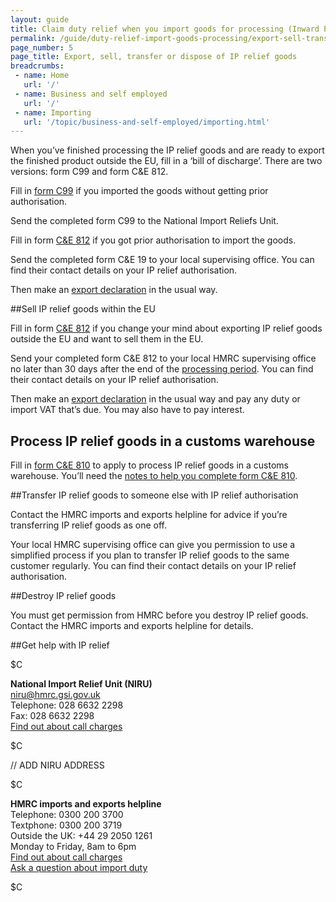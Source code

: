 ```yaml
---
layout: guide
title: Claim duty relief when you import goods for processing (Inward Processing Relief)
permalink: /guide/duty-relief-import-goods-processing/export-sell-transfer-dispose-iprelief-goods.html
page_number: 5
page_title: Export, sell, transfer or dispose of IP relief goods
breadcrumbs:
 - name: Home
   url: '/'
 - name: Business and self employed
   url: '/'
 - name: Importing
   url: '/topic/business-and-self-employed/importing.html'   
---
```


When you’ve finished processing the IP relief goods and are ready to export the finished product outside the EU, fill in a ‘bill of discharge’. There are two versions: form C99 and form C&E 812.

Fill in [form C99](https://public-online.hmrc.gov.uk/lc/content/xfaforms/profiles/forms.html?contentRoot=repository:///Applications/Customs_A/1.0/C99&template=C99.xdp) if you imported the goods without getting prior authorisation.

Send the completed form C99 to the National Import Reliefs Unit.

Fill in form [C&E 812](https://public-online.hmrc.gov.uk/lc/content/xfaforms/profiles/forms.html?contentRoot=repository:///Applications/Customs_A/1.0/CandE812&template=CandE812.xdp) if you got prior authorisation to import the goods. 

Send the completed form C&E 19 to your local supervising office. You can find their contact details on your IP relief authorisation.

Then make an [export declaration](/guide/declare-exporting-goods-from-eu/overview.html) in the usual way.

##Sell IP relief goods within the EU

Fill in form [C&E 812](https://public-online.hmrc.gov.uk/lc/content/xfaforms/profiles/forms.html?contentRoot=repository:///Applications/Customs_A/1.0/CandE812&template=CandE812.xdp) if you change your mind about exporting IP relief goods outside the EU and want to sell them in the EU.

Send your completed form C&E 812 to your local HMRC supervising office no later than 30 days after the end of the [processing period](/guide/duty-relief-import-goods-processing/processing-ipr-goods.html). You can find their contact details on your IP relief authorisation.

Then make an [export declaration](/guide/declare-exporting-goods-from-eu/overview.html) in the usual way and pay any duty or import VAT that’s due. You may also have to pay interest.

## Process IP relief goods in a customs warehouse

Fill in [form C&E 810](/government/uploads/system/uploads/attachment_data/file/400933/ce810.pdf) to apply to process IP relief goods in a customs warehouse. You’ll need the [notes to help you complete form C&E 810](/government/uploads/system/uploads/attachment_data/file/381441/ce810-notes.pdf).

##Transfer IP relief goods to someone else with IP relief authorisation

Contact the HMRC imports and exports helpline for advice if you’re transferring IP relief goods as one off.

Your local HMRC supervising office can give you permission to use a simplified process if you plan to transfer IP relief goods to the same customer regularly. You can find their contact details on your IP relief authorisation.

##Destroy IP relief goods

You must get permission from HMRC before you destroy IP relief goods. Contact the HMRC imports and exports helpline for details.

##Get help with IP relief

$C 

**National Import Relief Unit (NIRU)**    
<niru@hmrc.gsi.gov.uk>   
Telephone: 028 6632 2298   
Fax: 028 6632 2298    
[Find out about call charges](/call-charges)  

$C  

// ADD NIRU ADDRESS



$C

**HMRC imports and exports helpline**   
Telephone: 0300 200 3700  
Textphone: 0300 200 3719   
Outside the UK: +44 29 2050 1261  
Monday to Friday, 8am to 6pm     
[Find out about call charges](/call-charges)     
[Ask a question about import duty](https://online.hmrc.gov.uk/shortforms/form/CITEX_CGEF?dept-name=&sub-dept-name=&location=43&origin=http://www.hmrc.gov.uk)   

$C  


